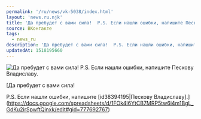```yaml
---
permalink: '/ru/news/vk-5038/index.html'
layout: 'news.ru.njk'
title: 'Да пребудет с вами сила!  P.S. Если нашли ошибки, напишите Пескову Владиславу.'
source: ВКонтакте
tags:
  - news_ru
description: 'Да пребудет с вами сила!  P.S. Если нашли ошибки, напишите Пескову Владиславу.'
updatedAt: 1518195660
---
```

![Да пребудет с вами сила!  P.S. Если нашли ошибки, напишите Пескову Владиславу.](https://sun9-74.userapi.com/c840328/v840328549/53f50/LYToy3VhJo4.jpg)

[Да пребудет с вами сила!

P.S. Если нашли ошибки, напишите [id38394195|Пескову Владиславу].](https://docs.google.com/spreadsheets/d/1FOk4I6YtCB7MRP5tw6i4m1BgL_GdKu2irSpwftQinxk/edit#gid=777692767)
